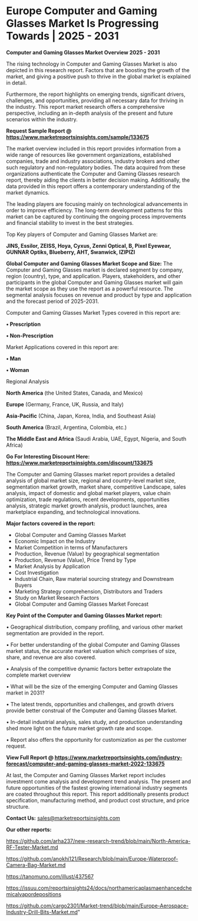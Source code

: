 # Europe Computer and Gaming Glasses Market Is Progressing Towards | 2025 - 2031

<Strong> Computer and Gaming Glasses Market Overview 2025 - 2031</strong>

The rising technology in Computer and Gaming Glasses Market is also depicted in this research report. Factors that are boosting the growth of the market, and giving a positive push to thrive in the global market is explained in detail.

Furthermore, the report highlights on emerging trends, significant drivers, challenges, and opportunities, providing all necessary data for thriving in the industry. This report market research offers a comprehensive perspective, including an in-depth analysis of the present and future scenarios within the industry.

<strong>Request Sample Report @ <a href=https://www.marketreportsinsights.com/sample/133675>https://www.marketreportsinsights.com/sample/133675</a></strong>

The market overview included in this report provides information from a wide range of resources like government organizations, established companies, trade and industry associations, industry brokers and other such regulatory and non-regulatory bodies. The data acquired from these organizations authenticate the Computer and Gaming Glasses research report, thereby aiding the clients in better decision making. Additionally, the data provided in this report offers a contemporary understanding of the market dynamics.

The leading players are focusing mainly on technological advancements in order to improve efficiency. The long-term development patterns for this market can be captured by continuing the ongoing process improvements and financial stability to invest in the best strategies.

Top Key players of Computer and Gaming Glasses Market are:

<strong>JINS, Essilor, ZEISS, Hoya, Cyxus, Zenni Optical, B, Pixel Eyewear, GUNNAR Optiks, Blueberry, AHT, Swanwick, IZIPIZI</strong>

<strong><b>Global Computer and Gaming Glasses Market Scope and Size:</b></strong>
The Computer and Gaming Glasses market is declared segment by company, region (country), type, and application. Players, stakeholders, and other participants in the global Computer and Gaming Glasses market will gain the market scope as they use the report as a powerful resource. The segmental analysis focuses on revenue and product by type and application and the forecast period of 2025-2031.

Computer and Gaming Glasses Market Types covered in this report are:

<strong>• Prescription

• Non-Prescription</strong>

Market Applications covered in this report are:

<strong>• Man

• Woman</strong> 

Regional Analysis

<strong>North America</strong> (the United States, Canada, and Mexico)

<strong>Europe</strong> (Germany, France, UK, Russia, and Italy)

<strong>Asia-Pacific</strong> (China, Japan, Korea, India, and Southeast Asia)

<strong>South America</strong> (Brazil, Argentina, Colombia, etc.)

<strong>The Middle East and Africa</strong> (Saudi Arabia, UAE, Egypt, Nigeria, and South Africa)

<strong>Go For Interesting Discount Here: <a href=https://www.marketreportsinsights.com/discount/133675>https://www.marketreportsinsights.com/discount/133675</a></strong>

The Computer and Gaming Glasses market report provides a detailed analysis of global market size, regional and country-level market size, segmentation market growth, market share, competitive Landscape, sales analysis, impact of domestic and global market players, value chain optimization, trade regulations, recent developments, opportunities analysis, strategic market growth analysis, product launches, area marketplace expanding, and technological innovations.

<strong><b>Major factors covered in the report:</b></strong>
<ul>
  <li>Global Computer and Gaming Glasses Market </li>
  <li>Economic Impact on the Industry</li>
  <li>Market Competition in terms of Manufacturers</li>
  <li>Production, Revenue (Value) by geographical segmentation</li>
  <li>Production, Revenue (Value), Price Trend by Type</li>
  <li>Market Analysis by Application</li>
  <li>Cost Investigation</li>
  <li>Industrial Chain, Raw material sourcing strategy and Downstream Buyers</li>
  <li>Marketing Strategy comprehension, Distributors and Traders</li>
  <li>Study on Market Research Factors</li>
  <li>Global Computer and Gaming Glasses Market Forecast</li>
</ul>

<strong><b>Key Point of the Computer and Gaming Glasses Market report:</b></strong>

• Geographical distribution, company profiling, and various other market segmentation are provided in the report.

• For better understanding of the global Computer and Gaming Glasses market status, the accurate market valuation which comprises of size, share, and revenue are also covered.

• Analysis of the competitive dynamic factors better extrapolate the complete market overview

• What will be the size of the emerging Computer and Gaming Glasses market in 2031?

• The latest trends, opportunities and challenges, and growth drivers provide better construal of the Computer and Gaming Glasses Market.

• In-detail industrial analysis, sales study, and production understanding shed more light on the future market growth rate and scope.

• Report also offers the opportunity for customization as per the customer request.

<strong><b>View Full Report @ <a href=https://www.marketreportsinsights.com/industry-forecast/computer-and-gaming-glasses-market-2022-133675>https://www.marketreportsinsights.com/industry-forecast/computer-and-gaming-glasses-market-2022-133675</a></b></strong>


At last, the Computer and Gaming Glasses Market report includes investment come analysis and development trend analysis. The present and future opportunities of the fastest growing international industry segments are coated throughout this report. This report additionally presents product specification, manufacturing method, and product cost structure, and price structure.

<strong>Contact Us:</strong>
sales@marketreportsinsights.com

<strong>Our other reports:</strong>

<a href=https://github.com/arha237/new-research-trend/blob/main/North-America-RF-Tester-Market.md>https://github.com/arha237/new-research-trend/blob/main/North-America-RF-Tester-Market.md</a>

<a href=https://github.com/anokhi121/Research/blob/main/Europe-Waterproof-Camera-Bag-Market.md>https://github.com/anokhi121/Research/blob/main/Europe-Waterproof-Camera-Bag-Market.md</a>

<a href=https://tanomuno.com/illust/437567>https://tanomuno.com/illust/437567</a>

<a href=https://issuu.com/reportsinsights24/docs/northamericaplasmaenhancedchemicalvapordepositions>https://issuu.com/reportsinsights24/docs/northamericaplasmaenhancedchemicalvapordepositions</a>

<a href=https://github.com/cargo2301/Market-trend/blob/main/Europe-Aerospace-Industry-Drill-Bits-Market.md>https://github.com/cargo2301/Market-trend/blob/main/Europe-Aerospace-Industry-Drill-Bits-Market.md</a>"

